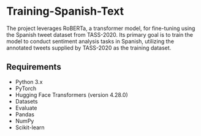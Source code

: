 # Training-Spanish-Text
The project leverages RoBERTa, a transformer model, for fine-tuning using the Spanish tweet dataset from TASS-2020. Its primary goal is to train the model to conduct sentiment analysis tasks in Spanish, utilizing the annotated tweets supplied by TASS-2020 as the training dataset. 

## Requirements
- Python 3.x
- PyTorch
- Hugging Face Transformers (version 4.28.0)
- Datasets
- Evaluate
- Pandas
- NumPy
- Scikit-learn
